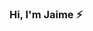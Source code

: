 ### Hi, I'm Jaime ⚡

<!--
I'm a staff scientist at the department of Environmental Health Sciences @ Columbia University in New York City.
